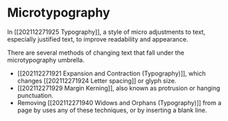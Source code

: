 # Microtypography
In [[202112271925 Typography]], a style of micro adjustments to text, especially justified text, to improve readability and appearance.

There are several methods of changing text that fall under the microtypography umbrella.
- [[202112271921  Expansion and Contraction (Typography)]], which changes [[202112271924 Letter spacing]] or glyph size.
- [[202112271929 Margin Kerning]], also known as protrusion or hanging punctuation.
- Removing [[202112271940 Widows and Orphans (Typography)]] from a page by uses any of these techniques, or by inserting a blank line.